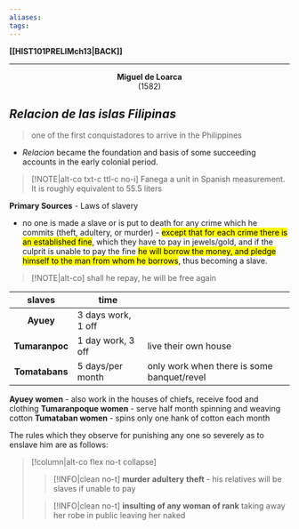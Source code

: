 ```yaml
---
aliases:
tags:
---
```

**[[HIST101PRELIMch13|BACK]]**

---
**<center>Miguel de Loarca</center>** <center>(1582)</center>
## *Relacion de las islas Filipinas*
> one of the first conquistadores to arrive in the Philippines

- *Relacion* became the foundation and basis of some succeeding accounts in the early colonial period.

>[!NOTE|alt-co txt-c ttl-c no-i] Fanega
> a unit in Spanish measurement. It is roughly equivalent to 55.5 liters

**Primary Sources** - Laws of slavery
- no one is made a slave or is put to death for any crime which he commits (theft, adultery, or murder) - <mark class="hltr-blue">except that for each crime there is an established fine</mark>, which they have to pay in jewels/gold, and if the culprit is unable to pay the fine <mark class="hltr-blue">he will borrow the money, and pledge himself to the man from whom he borrows</mark>, thus becoming a slave.

>[!NOTE|alt-co] shall he repay, he will be free again

| slaves                          | time                   |                                            |
| ------------------------------- | ------------------ | ------------------------------------------ |
| **<center>Ayuey</center>**      | 3 days work, 1 off |                                            |
| **<center>Tumaranpoc</center>** | 1 day work, 3 off  | live their own house                       |
| **<center>Tomatabans</center>** | 5 days/per month   | only work when there is some banquet/revel |

**Ayuey women** - also work in the houses of chiefs, receive food and clothing
**Tumaranpoque women** - serve half month spinning and weaving cotton
**Tumataban women** - spins only one hank of cotton each month

The rules which they observe for punishing any one so severely as to enslave him are as follows:
>[!column|alt-co flex no-t collapse]
>>[!INFO|clean no-t]
>> **murder**
>> **adultery**
>> **theft** - his relatives will be slaves if unable to pay
>
>>[!INFO|clean no-t]
>> **insulting of any woman of rank**
>> taking away her robe in public
>> leaving her naked